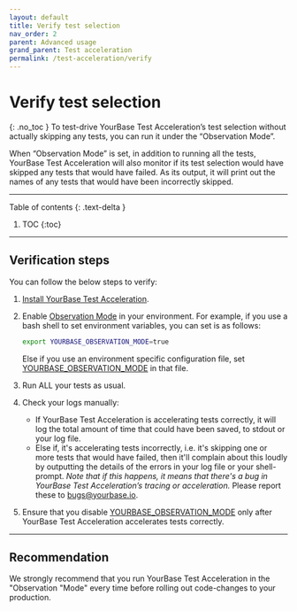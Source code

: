 ```yaml
---
layout: default
title: Verify test selection
nav_order: 2
parent: Advanced usage
grand_parent: Test acceleration
permalink: /test-acceleration/verify
---
```


# Verify test selection
{: .no_toc }
To test-drive YourBase Test Acceleration’s test selection without actually skipping any tests, you can run it under the “Observation Mode”.

When “Observation Mode” is set, in addition to running all the tests, YourBase Test Acceleration will also monitor if its test selection would have skipped any tests that would have failed. As its output, it will print out the names of any tests that would have been incorrectly skipped. 

---

Table of contents
{: .text-delta }
1. TOC
{:toc}

---

## Verification steps
You can follow the below steps to verify: 

1. [Install YourBase Test Acceleration](../install.md).
2. Enable [Observation Mode](../reference/configuration-options.md/#yourbase_observation_mode) in your environment. For example, if you use a bash shell to set environment variables, you can set is as follows:
   ```sh
   export YOURBASE_OBSERVATION_MODE=true
   ```
   
   Else if you use an environment specific configuration file, set [YOURBASE_OBSERVATION_MODE](../reference/configuration-options.md/#yourbase_observation_mode) in that file.

3. Run ALL your tests as usual.
4. Check your logs manually:
   - If YourBase Test Acceleration is accelerating tests correctly, it will log the total amount of time that could have been saved, to stdout or your log file.
   - Else if, it's accelerating tests incorrectly, i.e. it's skipping one or more tests that would have failed, then it'll complain about this loudly by outputting the details of the errors in your log file or your shell-prompt. _Note that if this happens, it means that there's a bug in YourBase Test Acceleration’s tracing or acceleration._ Please report these to bugs@yourbase.io.
5. Ensure that you disable [YOURBASE_OBSERVATION_MODE](../reference/configuration-options.md/#yourbase_observation_mode) only after YourBase Test Acceleration accelerates tests correctly.

---

## Recommendation
We strongly recommend that you run YourBase Test Acceleration in the "Observation "Mode" every time before rolling out code-changes to your production.